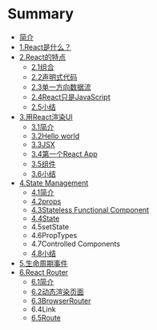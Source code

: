 # Summary

* [简介](README.md)
* [1.React是什么？](reactshi-shi-yao-ff1f.md)
* [2.React的特点](chapter1.md)
  * [2.1组合](chapter1/zu-he.md)
  * [2.2声明式代码](chapter1/sheng-ming-shi-dai-ma.md)
  * [2.3单一方向数据流](chapter1/dan-yi-fang-xiang-shu-ju-liu.md)
  * [2.4React只是JavaScript](chapter1/reactzhi-shi-javascript.md)
  * [2.5小结](chapter1/xiao-jie.md)
* [3.用React渲染UI](yong-react-xuan-ran-ui.md)
  * [3.1简介](yong-react-xuan-ran-ui/jian-jie.md)
  * [3.2Hello world](yong-react-xuan-ran-ui/hello-world.md)
  * [3.3JSX](yong-react-xuan-ran-ui/jsx.md)
  * [3.4第一个React App](yong-react-xuan-ran-ui/di-yi-ge-react-app.md)
  * [3.5组件](yong-react-xuan-ran-ui/zu-he-zu-jian.md)
  * [3.6小结](yong-react-xuan-ran-ui/xiao-jie.md)
* [4.State Management](state-management.md)
  * [4.1简介](state-management/jian-jie.md)
  * [4.2props](state-management/props.md)
  * [4.3Stateless Functional Component](state-management/stateless-functional-component.md)
  * [4.4State](state-management/state.md)
  * 4.5setState
  * 4.6PropTypes
  * 4.7Controlled Components
  * [4.8小结](state-management/xiao-jie.md)
* [5.生命周期事件](sheng-ming-zhou-qi-shi-jian.md)
* [6.React Router](react-router.md)
  * [6.1简介](react-router/jian-jie.md)
  * [6.2动态渲染页面](react-router/dong-tai-xuan-ran-ye-mian.md)
  * [6.3BrowserRouter](react-router/browserrouter.md)
  * 6.4Link
  * [6.5Route](react-router/route.md)

